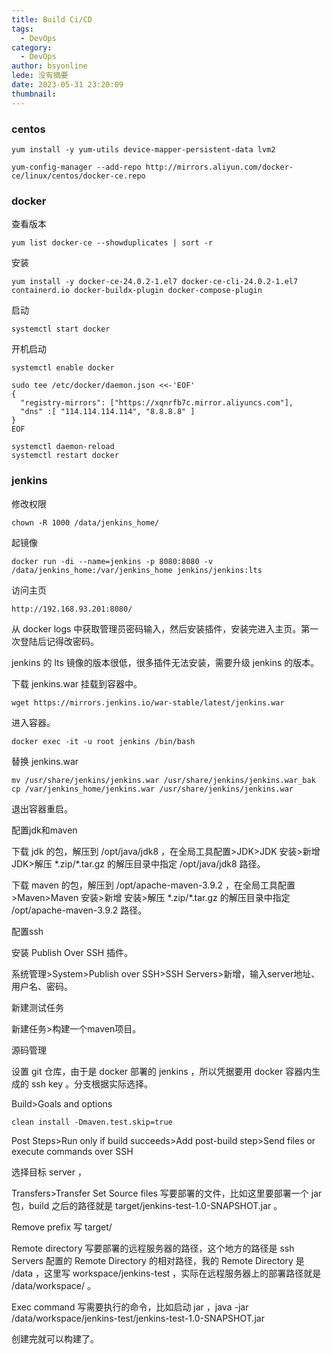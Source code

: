 ```yaml
---
title: Build Ci/CD 
tags:
  - DevOps
category:
  - DevOps
author: bsyonline
lede: 没有摘要
date: 2023-05-31 23:20:09
thumbnail:
---
```




### centos

```text
yum install -y yum-utils device-mapper-persistent-data lvm2
```



```
yum-config-manager --add-repo http://mirrors.aliyun.com/docker-ce/linux/centos/docker-ce.repo
```



### docker

查看版本

```
yum list docker-ce --showduplicates | sort -r 
```

安装

```
yum install -y docker-ce-24.0.2-1.el7 docker-ce-cli-24.0.2-1.el7 containerd.io docker-buildx-plugin docker-compose-plugin
```

启动

```
systemctl start docker
```

开机启动

```
systemctl enable docker
```



```
sudo tee /etc/docker/daemon.json <<-'EOF'
{
  "registry-mirrors": ["https://xqnrfb7c.mirror.aliyuncs.com"],
  "dns" :[ "114.114.114.114", "8.8.8.8" ]
}
EOF
```



```
systemctl daemon-reload
systemctl restart docker
```



### jenkins

修改权限

```
chown -R 1000 /data/jenkins_home/
```

起镜像

```
docker run -di --name=jenkins -p 8080:8080 -v /data/jenkins_home:/var/jenkins_home jenkins/jenkins:lts
```

访问主页

```
http://192.168.93.201:8080/
```

从 docker logs 中获取管理员密码输入，然后安装插件，安装完进入主页。第一次登陆后记得改密码。

jenkins 的 lts 镜像的版本很低，很多插件无法安装，需要升级 jenkins 的版本。

下载 jenkins.war 挂载到容器中。

```
wget https://mirrors.jenkins.io/war-stable/latest/jenkins.war
```

进入容器。

```
docker exec -it -u root jenkins /bin/bash
```

替换 jenkins.war 

```
mv /usr/share/jenkins/jenkins.war /usr/share/jenkins/jenkins.war_bak
cp /var/jenkins_home/jenkins.war /usr/share/jenkins/jenkins.war
```

退出容器重启。

配置jdk和maven

下载 jdk 的包，解压到 /opt/java/jdk8 ，在全局工具配置>JDK>JDK 安装>新增 JDK>解压 \*.zip/\*.tar.gz 的解压目录中指定 /opt/java/jdk8 路径。

下载 maven 的包，解压到 /opt/apache-maven-3.9.2 ，在全局工具配置>Maven>Maven 安装>新增 安装>解压 \*.zip/\*.tar.gz 的解压目录中指定 /opt/apache-maven-3.9.2 路径。

配置ssh

安装 Publish Over SSH 插件。

系统管理>System>Publish over SSH>SSH Servers>新增，输入server地址、用户名、密码。

新建测试任务

新建任务>构建一个maven项目。

源码管理

设置 git 仓库，由于是 docker 部署的 jenkins ，所以凭据要用 docker 容器内生成的 ssh key 。分支根据实际选择。

Build>Goals and options

`clean install -Dmaven.test.skip=true`

Post Steps>Run only if build succeeds>Add post-build step>Send files or execute commands over SSH 

选择目标 server ，

Transfers>Transfer Set Source files 写要部署的文件，比如这里要部署一个 jar 包，build 之后的路径就是 target/jenkins-test-1.0-SNAPSHOT.jar 。

Remove prefix 写 target/

Remote directory 写要部署的远程服务器的路径，这个地方的路径是 ssh Servers 配置的 Remote Directory 的相对路径，我的 Remote Directory 是 /data ，这里写 workspace/jenkins-test ，实际在远程服务器上的部署路径就是 /data/workspace/ 。

Exec command 写需要执行的命令，比如启动 jar ，java -jar /data/workspace/jenkins-test/jenkins-test-1.0-SNAPSHOT.jar 

创建完就可以构建了。